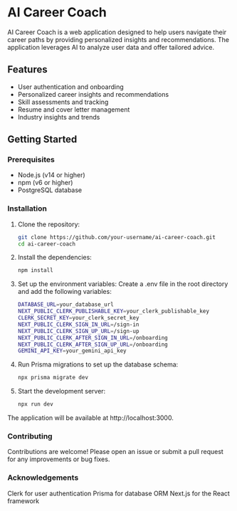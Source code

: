 # AI Career Coach

AI Career Coach is a web application designed to help users navigate their career paths by providing personalized insights and recommendations. The application leverages AI to analyze user data and offer tailored advice.

## Features

- User authentication and onboarding
- Personalized career insights and recommendations
- Skill assessments and tracking
- Resume and cover letter management
- Industry insights and trends

## Getting Started

### Prerequisites

- Node.js (v14 or higher)
- npm (v6 or higher)
- PostgreSQL database

### Installation

1. Clone the repository:

   ```sh
   git clone https://github.com/your-username/ai-career-coach.git
   cd ai-career-coach

2. Install the dependencies:

    ```sh
    npm install

3. Set up the environment variables:
    Create a .env file in the root directory and add the following variables:

    ```sh
    DATABASE_URL=your_database_url
    NEXT_PUBLIC_CLERK_PUBLISHABLE_KEY=your_clerk_publishable_key
    CLERK_SECRET_KEY=your_clerk_secret_key
    NEXT_PUBLIC_CLERK_SIGN_IN_URL=/sign-in
    NEXT_PUBLIC_CLERK_SIGN_UP_URL=/sign-up
    NEXT_PUBLIC_CLERK_AFTER_SIGN_IN_URL=/onboarding
    NEXT_PUBLIC_CLERK_AFTER_SIGN_UP_URL=/onboarding
    GEMINI_API_KEY=your_gemini_api_key

4. Run Prisma migrations to set up the database schema:

    ```sh
    npx prisma migrate dev

5. Start the development server:

    ```sh
    npx run dev

The application will be available at http://localhost:3000.

### Contributing
Contributions are welcome! Please open an issue or submit a pull request for any improvements or bug fixes.



### Acknowledgements
Clerk for user authentication
Prisma for database ORM
Next.js for the React framework